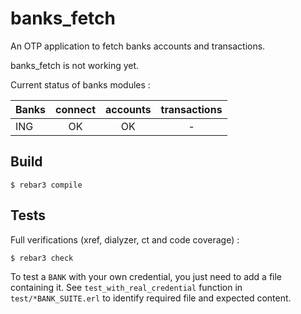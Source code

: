 banks_fetch
=====

An OTP application to fetch banks accounts and transactions.

banks_fetch is not working yet.

Current status of banks modules :

| Banks         | connect       | accounts  | transactions |
| ------------- |:-------------:|:---------:|:------------:|
| ING           | OK            | OK        | -            |


Build
-----

    $ rebar3 compile

Tests
-----

Full verifications (xref, dialyzer, ct and code coverage) :

    $ rebar3 check

To test a `BANK` with your own credential, you just need to add a file containing it. See `test_with_real_credential` function in `test/*BANK_SUITE.erl` to identify required file and expected content.
